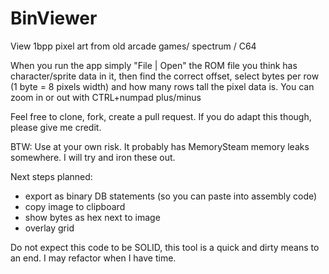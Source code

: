 # BinViewer
View 1bpp pixel art from old arcade games/ spectrum / C64 

When you run the app simply "File | Open" the ROM file you think has character/sprite data in it, then find the correct offset, select bytes per row (1 byte = 8 pixels width) and how many rows tall the pixel data is.
You can zoom in or out with CTRL+numpad plus/minus

Feel free to clone, fork, create a pull request. If you do adapt this though, please give me credit.

BTW: Use at your own risk. It probably has MemorySteam memory leaks somewhere. I will try and iron these out.

Next steps planned: 

* export as binary DB statements (so you can paste into assembly code)
* copy image to clipboard
* show bytes as hex next to image
* overlay grid 


Do not expect this code to be SOLID, this tool is a quick and dirty means to an end. 
I may refactor when I have time.

